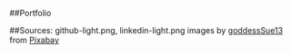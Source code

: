 ##Portfolio


##Sources:
github-light.png, linkedin-light.png images by [goddessSue13](https://pixabay.com/users/goddesssue13-615343/?utm_source=link-attribution&amp;utm_medium=referral&amp;utm_campaign=image&amp;utm_content=6261530) from [Pixabay](https://pixabay.com//?utm_source=link-attribution&amp;utm_medium=referral&amp;utm_campaign=image&amp;utm_content=6261530)